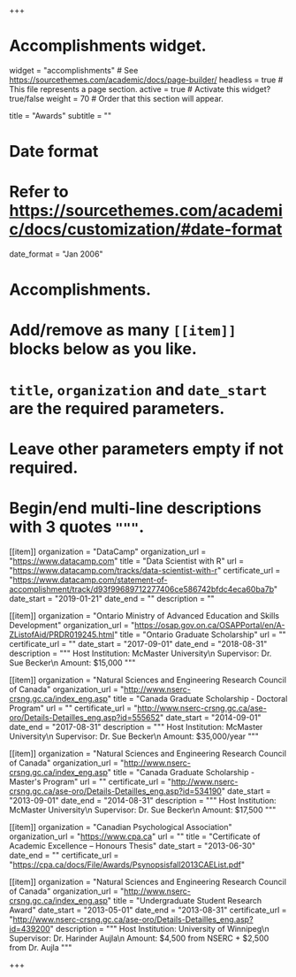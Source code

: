 +++
# Accomplishments widget.
widget = "accomplishments"  # See https://sourcethemes.com/academic/docs/page-builder/
headless = true  # This file represents a page section.
active = true  # Activate this widget? true/false
weight = 70  # Order that this section will appear.

title = "Awards"
subtitle = ""

# Date format
#   Refer to https://sourcethemes.com/academic/docs/customization/#date-format
date_format = "Jan 2006"

# Accomplishments.
#   Add/remove as many `[[item]]` blocks below as you like.
#   `title`, `organization` and `date_start` are the required parameters.
#   Leave other parameters empty if not required.
#   Begin/end multi-line descriptions with 3 quotes `"""`.

[[item]]
  organization = "DataCamp"
  organization_url = "https://www.datacamp.com"
  title = "Data Scientist with R"
  url = "https://www.datacamp.com/tracks/data-scientist-with-r"
  certificate_url = "https://www.datacamp.com/statement-of-accomplishment/track/d93f99689712277406ce586742bfdc4eca60ba7b"
  date_start = "2019-01-21"
  date_end = ""
  description = ""

[[item]]
  organization = "Ontario Ministry of Advanced Education and Skills Development"
  organization_url = "https://osap.gov.on.ca/OSAPPortal/en/A-ZListofAid/PRDR019245.html"
  title = "Ontario Graduate Scholarship"
  url = ""
  certificate_url = ""
  date_start = "2017-09-01"
  date_end = "2018-08-31"
  description = """
  Host Institution: McMaster University\n
  Supervisor: Dr. Sue Becker\n
  Amount: $15,000
  """
  
[[item]]
  organization = "Natural Sciences and Engineering Research Council of Canada"
  organization_url = "http://www.nserc-crsng.gc.ca/index_eng.asp"
  title = "Canada Graduate Scholarship - Doctoral Program"
  url = ""
  certificate_url = "http://www.nserc-crsng.gc.ca/ase-oro/Details-Detailles_eng.asp?id=555652"
  date_start = "2014-09-01"
  date_end = "2017-08-31"
  description = """
  Host Institution: McMaster University\n
  Supervisor: Dr. Sue Becker\n
  Amount: $35,000/year
  """
  

[[item]]
  organization = "Natural Sciences and Engineering Research Council of Canada"
  organization_url = "http://www.nserc-crsng.gc.ca/index_eng.asp"
  title = "Canada Graduate Scholarship - Master's Program"
  url = ""
  certificate_url = "http://www.nserc-crsng.gc.ca/ase-oro/Details-Detailles_eng.asp?id=534190"
  date_start = "2013-09-01"
  date_end = "2014-08-31"
  description = """
  Host Institution: McMaster University\n
  Supervisor: Dr. Sue Becker\n
  Amount: $17,500
  """
  
[[item]]
  organization = "Canadian Psychological Association"
  organization_url = "https://www.cpa.ca"
  url = ""
  title = "Certificate of Academic Excellence – Honours Thesis"
  date_start = "2013-06-30"
  date_end = ""
  certificate_url = "https://cpa.ca/docs/File/Awards/Psynopsisfall2013CAEList.pdf"
  
[[item]]
  organization = "Natural Sciences and Engineering Research Council of Canada"
  organization_url = "http://www.nserc-crsng.gc.ca/index_eng.asp"
  title = "Undergraduate Student Research Award"
  date_start = "2013-05-01"
  date_end = "2013-08-31"
  certificate_url = "http://www.nserc-crsng.gc.ca/ase-oro/Details-Detailles_eng.asp?id=439200"
  description = """
  Host Institution: University of Winnipeg\n
  Supervisor: Dr. Harinder Aujla\n
  Amount: $4,500 from NSERC + $2,500 from Dr. Aujla
  """

+++
